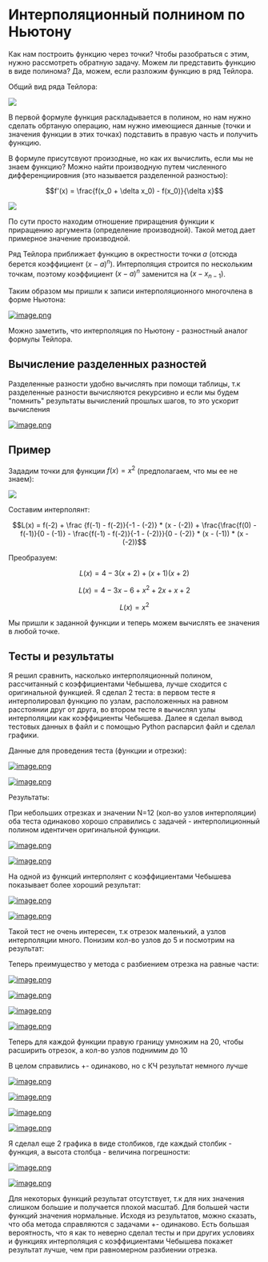# Интерполяционный полнином по Ньютону

Как нам построить функцию через точки? Чтобы разобраться с этим, нужно рассмотреть обратную задачу. Можем ли представить функцию в виде полинома? Да, можем, если разложим функцию в ряд Тейлора.

Общий вид ряда Тейлора:

![](https://allll.net/w/images/2/22/%D0%A2%D0%95%D0%9902.JPG)

В первой формуле функция раскладывается в полином, но нам нужно сделать обртаную операцию, нам нужно имеющиеся данные (точки и значения функции в этих точках) подставить в правую часть и получить функцию.

В формуле присутсвуют произодные, но как их вычислить, если мы не знаем функцию? Можно найти производную путем численного дифференциировния (это называется разделенной разностью):

$$f'(x) = \frac{f(x_0 + \delta x_0) - f(x_0)}{\delta x}$$

![](https://lh3.googleusercontent.com/proxy/Qc-ucnbg-2VYJsJXGaivDKqhaH8d8OgT1iRnr31zF6cg9YD_pnOo4VX72ZkeUv4Pbv2RlejNr2d4YcBg3lPgjuiZtt-boHuVyBq6BKrgClQhx1_Okpc1kEOrqe9Na44trTBhXakifeCg)

По сути просто находим отношение приращения функции к приращению аргумента (определение производной). Такой метод дает примерное значение производной.

Ряд Тейлора приближает функцию в окрестности точки $a$ (отсюда берется коэффициент $(x-a)^n$). Интерполяция строится по нескольким точкам, поэтому коэффициент $(x-a)^n$ заменится на $(x-x_{n-1})$.

Таким образом мы пришли к записи интерполяционного многочлена в форме Ньютона:

[![image.png](https://i.postimg.cc/4db4xwkg/image.png)](https://postimg.cc/jw2Y8HSg)

Можно заметить, что интерполяция по Ньютону - разностный аналог формулы Тейлора.

## Вычисление разделенных разностей

Разделенные разности удобно вычислять при помощи таблицы, т.к разделенные разности вычисляются рекурсивно и если мы будем "помнить" результаты вычислений прошлых шагов, то это ускорит вычисления

[![image.png](https://i.postimg.cc/QtJknjpr/image.png)](https://postimg.cc/ftk9Vn2H)

## Пример

Зададим точки для функции $f(x) = x^2$ (предполагаем, что мы ее не знаем):

![](https://ege-ok.ru/wp-content/uploads/2012/05/fr210.jpg)

Составим интерполянт:

$$L(x) = f(-2) + \frac {f(-1) - f(-2)}{-1 - (-2)} * (x - (-2)) + \frac{\frac{f(0) - f(-1)}{0 - (-1)} - \frac{f(-1) - f(-2)}{-1 - (-2)}}{0 - (-2)} * (x - (-1)) * (x - (-2))$$

Преобразуем:

$$L(x) = 4 - 3(x + 2) + (x + 1)(x + 2)$$

$$L(x) = 4 - 3x - 6 + x^2 + 2x + x + 2$$

$$L(x) = x^2$$

Мы пришли к заданной функции и теперь можем вычислять ее значения в любой точке.


## Тесты и результаты

Я решил сравнить, насколько интерполяционный полином, рассчитанный с коэффициентами Чебышева, лучше сходится с оригинальной функцией. Я сделал 2 теста: в первом тесте я интерполировал функцию по узлам, расположенных на равном расстоянии друг от друга, во втором тесте я вычислял узлы интерполяции как коэффициенты Чебышева. Далее я сделал вывод тестовых данных в файл и с помощью Python распарсил файл и сделал графики.

Данные для проведения теста (функции и отрезки):

[![image.png](https://i.postimg.cc/HnvTWhRN/image.png)](https://postimg.cc/xNmwtt0G)

[![image.png](https://i.postimg.cc/HxyBSc4P/image.png)](https://postimg.cc/CBwG5K2j)

Результаты:

При небольших отрезках и значении N=12 (кол-во узлов интерполяции) оба теста одинаково хорошо справились с задачей - интерполиционный полином идентичен оригинальной функции.

[![image.png](https://i.postimg.cc/rwQNVCwr/image.png)](https://postimg.cc/JsHkKXJr)

[![image.png](https://i.postimg.cc/rwQNVCwr/image.png)](https://postimg.cc/JsHkKXJr)

На одной из функций интерполянт с коэффициентами Чебышева показывает более хороший результат:

[![image.png](https://i.postimg.cc/YqZNPq05/image.png)](https://postimg.cc/xcGbJQK5)

[![image.png](https://i.postimg.cc/cLDWW2yG/image.png)](https://postimg.cc/Bj1kchnm)

Такой тест не очень интересен, т.к отрезок маленький, а узлов интерполяции много. Понизим кол-во узлов до 5 и посмотрим на результат:

Теперь преимущество у метода с разбиением отрезка на равные части:

[![image.png](https://i.postimg.cc/dtffsYNF/image.png)](https://postimg.cc/6ydccDNb)

[![image.png](https://i.postimg.cc/g2dYK3dr/image.png)](https://postimg.cc/Tp7MdLKX)


[![image.png](https://i.postimg.cc/SxJpdd3S/image.png)](https://postimg.cc/yD45Ym7t)

[![image.png](https://i.postimg.cc/W3J3yjy4/image.png)](https://postimg.cc/34YY4MYM)

Теперь для каждой функции правую границу умножим на 20, чтобы расширить отрезок, а кол-во узлов поднимим до 10

В целом справились +- одинаково, но с КЧ результат немного лучше

[![image.png](https://i.postimg.cc/ZqXs8tym/image.png)](https://postimg.cc/Z9FLmQcs)

[![image.png](https://i.postimg.cc/fRr8snCd/image.png)](https://postimg.cc/21nQdtPj)


[![image.png](https://i.postimg.cc/TYqPBTRk/image.png)](https://postimg.cc/dL3vyPZd)

[![image.png](https://i.postimg.cc/1tntd6t6/image.png)](https://postimg.cc/sQzsQM5D)

Я сделал еще 2 графика в виде столбиков, где каждый столбик - функция, а высота столбца - величина погрешности:

[![image.png](https://i.postimg.cc/3JvGDVQX/image.png)](https://postimg.cc/ppPrw0Tr)

[![image.png](https://i.postimg.cc/xTMRSc8V/image.png)](https://postimg.cc/tYRP3RFB)

Для некоторых функций результат отсутствует, т.к для них значения слишком большие и получается плохой масштаб. Для большей части функций значения нормальные. Исходя из результатов, можно сказать, что оба метода справляются с задачами +- одинаково. Есть большая вероятность, что я как то неверно сделал тесты и при других условиях и функциях интерполяция с коэффициентами Чебышева покажет результат лучше, чем при равномерном разбиении отрезка.


